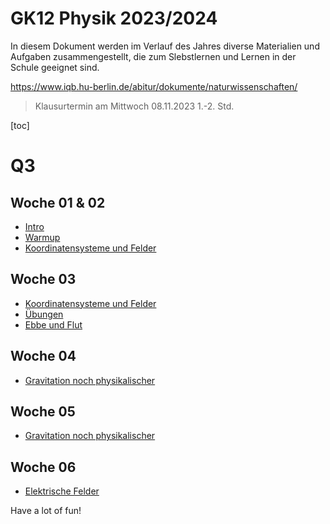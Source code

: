 GK12 Physik 2023/2024
======================

In diesem Dokument werden im Verlauf des Jahres diverse Materialien und Aufgaben zusammengestellt, die zum Slebstlernen und Lernen in der Schule geeignet sind.

https://www.iqb.hu-berlin.de/abitur/dokumente/naturwissenschaften/

> Klausurtermin am Mittwoch 08.11.2023 1.-2. Std.

[toc]

# Q3

## Woche 01 & 02

- [Intro](./00_Intro.slides.md)
- [Warmup](./01_Diskussion_Fachartikel.md)
- [Koordinatensysteme und Felder](./01_Koordinatensysteme_Felder.md)

## Woche 03

- [Koordinatensysteme und Felder](./01_Koordinatensysteme_Felder.md)
- [Übungen](./01_Übungen.md)
- [Ebbe und Flut](./02_Ebbe_und_Flut.md)

## Woche 04

- [Gravitation noch physikalischer](03_Gravitation_Newton.slides.md)

## Woche 05

- [Gravitation noch physikalischer](03_Gravitation_Newton.slides.md)

## Woche 06

- [Elektrische Felder](05_elektrische_Felder.md)


Have a lot of fun!
